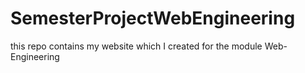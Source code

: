 # SemesterProjectWebEngineering
this repo contains my website which I created for the module Web-Engineering
